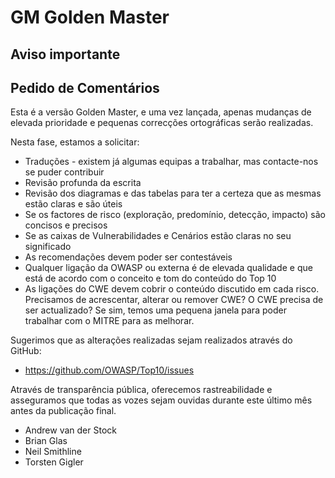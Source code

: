 # GM Golden Master

Aviso importante
---

## Pedido de Comentários

Esta é a versão Golden Master, e uma vez lançada, apenas mudanças de elevada prioridade e pequenas correcções ortográficas serão realizadas. 

Nesta fase, estamos a solicitar:

* Traduções - existem já algumas equipas a trabalhar, mas contacte-nos se puder contribuir
* Revisão profunda da escrita
* Revisão dos diagramas e das tabelas para ter a certeza que as mesmas estão claras e são úteis
* Se os factores de risco (exploração, predomínio, detecção, impacto) são concisos e precisos
* Se as caixas de Vulnerabilidades e Cenários estão claras no seu significado
* As recomendações devem poder ser contestáveis
* Qualquer ligação da OWASP ou externa é de elevada qualidade e que está de acordo com o conceito e tom do conteúdo do Top 10
* As ligações do CWE devem cobrir o conteúdo discutido em cada risco. Precisamos de acrescentar, alterar ou remover CWE? O CWE precisa de ser actualizado? Se sim, temos uma pequena janela para poder trabalhar com o MITRE para as melhorar.

Sugerimos que as alterações realizadas sejam realizados através do GitHub:

* https://github.com/OWASP/Top10/issues

Através de transparência pública, oferecemos rastreabilidade e asseguramos que todas as vozes sejam ouvidas durante este último mês antes da publicação final.

* Andrew van der Stock
* Brian Glas
* Neil Smithline
* Torsten Gigler
